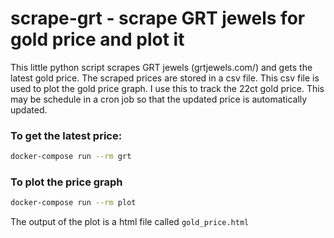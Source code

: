 # scrape-grt - scrape GRT jewels for gold price and plot it

This little python script scrapes GRT jewels (grtjewels.com/) and gets the latest gold price. The scraped prices are stored in a csv file.
This csv file is used to plot the gold price graph. I use this to track the 22ct gold price. This may be schedule in a cron job so that the updated price is automatically updated.

### To get the latest price:

```bash
docker-compose run --rm grt
```


### To plot the price graph

```bash
docker-compose run --rm plot
```

The output of the plot is a html file called `gold_price.html`
